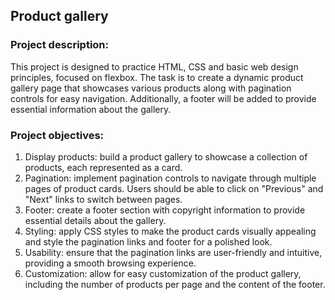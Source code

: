 ## **Product gallery**

### **Project description:**

This project is designed to practice HTML, CSS and basic web design principles, focused on flexbox.
The task is to create a dynamic product gallery page that showcases various products along with pagination controls for easy navigation. Additionally, a footer will be added to provide essential information about the gallery.

### **Project objectives:**

1. Display products: build a product gallery to showcase a collection of products, each represented as a card.
2. Pagination: implement pagination controls to navigate through multiple pages of product cards. Users should be able to click on "Previous" and "Next" links to switch between pages.
3. Footer: create a footer section with copyright information to provide essential details about the gallery.
4. Styling: apply CSS styles to make the product cards visually appealing and style the pagination links and footer for a polished look.
5. Usability: ensure that the pagination links are user-friendly and intuitive, providing a smooth browsing experience.
6. Customization: allow for easy customization of the product gallery, including the number of products per page and the content of the footer.
